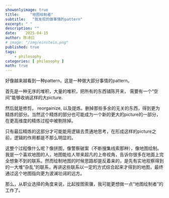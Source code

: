 ```yaml
---
showonlyimage: true
title:     "地图绘制者"
subtitle:   "我发现的做事情的pattern"
excerpt: " "
description: ""
date:    2025-04-15
author: 陈诗曰
# image: "/img/einstein.png"
published: true 
tags:
    - philosophy
categories: [ philosophy ]
math: true
---
```


好像越来越看到一种pattern，这是一种做大部分事情的pattern。

首先是一种无序的堆积，大量的堆积，把所有的东西铺陈开来， 需要有一个“空间”能够收纳这样的大picture.

然后就是修剪， reorgainize,  以及提炼。删掉那些多余的无关的东西，得到更为精炼的部分。当然这个精炼的部分也可能成为一个新的更大的picture的一部分，在更高维度的精炼过程中被剔除掉。

只有最后精炼的这部分才可能能用逻辑去贯通地思考，在形成这样的picture之前，逻辑的作用都是不那么明显的。

这整个过程像什么呢？像拼图，像警察破案（不断搜集线索那种），像地图绘制。我是一个喜欢地图的人，地图能给人带来超凡的上帝视角，告诉你很多在地面上完全想象不到的联系。然而绘制地图的时候思路却是反着来的，是先有实地观察得到的一大堆“杂乱”的联系，再讲这些联系以一定的方式综合起来才得到的地图，最终通过这个地图指向更为波澜壮阔的远方。

那么，从职业选择的角度来说，比起按图索骥，我可能更想做一点“地图绘制者”的工作了。